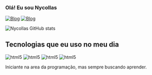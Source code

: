

### Olá! Eu sou Nycollas 
[![Blog](https://img.shields.io/badge/Gmail-D14836?style=for-the-badge&logo=gmail&logoColor=white)](nycollasrdossantos@gmail.com)
[![Blog](https://img.shields.io/badge/Instagram-E4405F?style=for-the-badge&logo=instagram&logoColor=white)](https://www.instagram.com/nark_souls/)

![Nycollas GitHub stats](https://github-readme-stats.vercel.app/api?username=Nycollasss&show_icons=true&theme=radical)

## Tecnologias que eu uso no meu dia

<div style="display: inline-block;">
    <img align="center" alt="html5" src="https://img.shields.io/badge/Java-ED8B00?style=for-the-badge&logo=openjdk&logoColor=white" />
    <img align="center" alt="html5" src="https://img.shields.io/badge/PHP-777BB4?style=for-the-badge&logo=php&logoColor=white" />
    <img align="center" alt="html5" src="https://img.shields.io/badge/C%23-239120?style=for-the-badge&logo=c-sharp&logoColor=white" />
    <img align="center" alt="html5" src="https://img.shields.io/badge/React-20232A?style=for-the-badge&logo=react&logoColor=61DAFB" />
</div>

Iniciante na area da programação, mas sempre buscando aprender.

